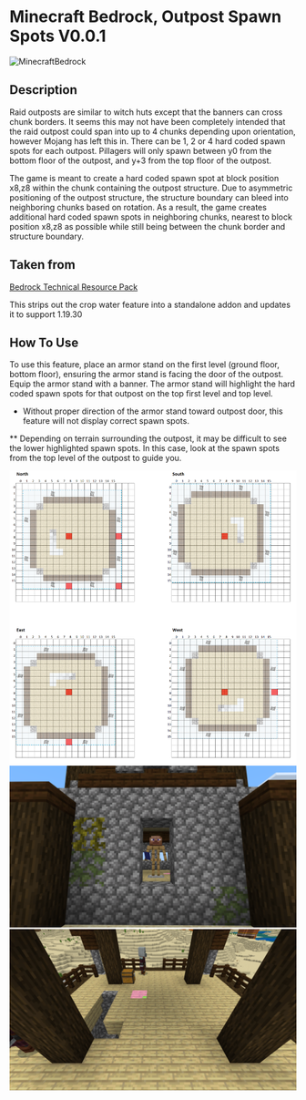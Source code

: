 # Minecraft Bedrock, Outpost Spawn Spots V0.0.1

![MinecraftBedrock](https://img.shields.io/badge/MinecraftBedrock-1.19.30-orange)

## Description

Raid outposts are similar to witch huts except that the banners can cross chunk borders. It seems this may not have been completely intended that the raid outpost could span into up to 4 chunks depending upon orientation, however Mojang has left this in. There can be 1, 2 or 4 hard coded spawn spots for each outpost. Pillagers will only spawn between y0 from the bottom floor of the outpost, and y+3 from the top floor of the outpost.

The game is meant to create a hard coded spawn spot at block position x8,z8 within the chunk containing the outpost structure. Due to asymmetric positioning of the outpost structure, the structure boundary can bleed into neighboring chunks based on rotation. As a result, the game creates additional hard coded spawn spots in neighboring chunks, nearest to block position x8,z8 as possible while still being between the chunk border and structure boundary.

## Taken from

[Bedrock Technical Resource Pack](https://github.com/RavinMaddHatter/Bedrock-Technical-Resource-Pack)

This strips out the crop water feature into a standalone addon and updates it to support 1.19.30

## How To Use

To use this feature, place an armor stand on the first level (ground floor, bottom floor), ensuring the armor stand is facing the door of the outpost. Equip the armor stand with a banner. The armor stand will highlight the hard coded spawn spots for that outpost on the top first level and top level.

* Without proper direction of the armor stand toward outpost door, this feature will not display correct spawn spots.

** Depending on terrain surrounding the outpost, it may be difficult to see the lower highlighted spawn spots. In this case, look at the spawn spots from the top level of the outpost to guide you.


<img src="support/outpost_spots_diagram.png">
<img src="support/outpost_spots_a.png">
<img src="support/outpost_spots_b.png">